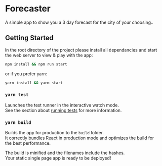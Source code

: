# Forecaster

A simple app to show you a 3 day forecast for the city of your choosing..

## Getting Started

In the root directory of the project please install all dependancies and start the web server to view & play with the app:

```bash
npm install && npm run start
```

or if you prefer yarn: 

```bash
yarn install && yarn start
```

### `yarn test`

Launches the test runner in the interactive watch mode.\
See the section about [running tests](https://facebook.github.io/create-react-app/docs/running-tests) for more information.

### `yarn build`

Builds the app for production to the `build` folder.\
It correctly bundles React in production mode and optimizes the build for the best performance.

The build is minified and the filenames include the hashes.\
Your static single page app is ready to be deployed!
